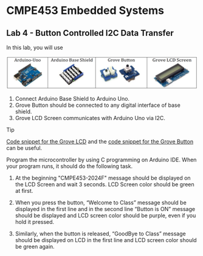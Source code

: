 # CMPE453 Embedded Systems

## Lab 4 - Button Controlled I2C Data Transfer

In this lab, you will use

![Figure 1](https://github.com/elifnazlib/CMPE453-Lab4-ButtonControlledI2CDataTransfer/blob/main/figure.png)

1) Connect Arduino Base Shield to Arduino Uno.
2) Grove Button should be connected to any digital interface of base shield.
3) Grove LCD Screen communicates with Arduino Uno via I2C.

> [!TIP]
> [Code snippet for the Grove LCD](https://wiki.seeedstudio.com/Grove-LCD_RGB_Backlight/) and the [code snippet for the Grove Button](https://wiki.seeedstudio.com/Grove-Button/) can be useful.

Program	the	microcontroller	by using C programming on Arduino IDE. When	your program runs, it should do	the	following task.

1) At the beginning "CMPE453-2024F" message should be displayed on the LCD Screen and wait 3 seconds. LCD Screen color should be green at first.

2) When you press the button, “Welcome to Class” message should be displayed in the first line and in the second line “Button is ON” message should be displayed and LCD screen color should be purple, even if you hold it pressed.

3) Similarly, when the button is released, “GoodBye to Class” message should be displayed on LCD in the first line and LCD screen color should be green again.
